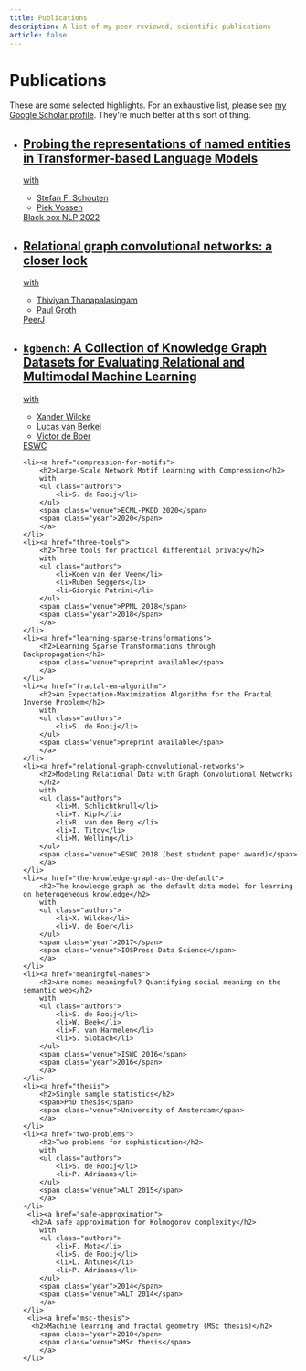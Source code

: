 ```yaml
---
title: Publications
description: A list of my peer-reviewed, scientific publications 
article: false 
---
```


<h1>Publications</h1>


<p class="note">These are some selected highlights. For an exhaustive list, please see <a href="https://scholar.google.com/citations?user=zVntAfQAAAAJ&hl=en">my Google Scholar profile</a>. They're 
much better at this sort of thing.</p>

<ul class="nav publications content">
	<li><a href="probing-transformers">
	  	<h2>Probing the representations of named entities in Transformer-based Language Models</h2>
	  	with
  		<ul class="authors">
	  		<li>Stefan F. Schouten</li>
	  		<li>Piek Vossen</li>
	  	</ul>
	  	<span class="venue">Black box NLP</span>
	  	<span class="year">2022</span>
	  	</a>	  	
  	</li>
	<li><a href="rgcns-closer-look">
	  	<h2>Relational graph convolutional networks: a closer look</h2>
	  	with
  		<ul class="authors">
	  		<li>Thiviyan Thanapalasingam</li>
	  		<li>Paul Groth</li>
	  	</ul>
	  	<span class="venue">PeerJ</span>
	  	</a>	  	
  	</li>
	<li><a href="kgbench">
	  	<h2><code>kgbench</code>: A Collection of Knowledge Graph Datasets for Evaluating Relational and Multimodal Machine Learning</h2>
	  	with
  		<ul class="authors">
 	  		<li>Xander Wilcke</li>
	  		<li>Lucas van Berkel</li>
	  		<li>Victor de Boer</li>
	  	</ul>
	  	<span class="venue">ESWC</span>
	  	</a>	  	
  	</li>  	  	
  	
	<li><a href="compression-for-motifs">
	  	<h2>Large-Scale Network Motif Learning with Compression</h2>
	  	with
  		<ul class="authors">
	  		<li>S. de Rooij</li>
	  	</ul>
	  	<span class="venue">ECML-PKDD 2020</span>
	  	<span class="year">2020</span>
	  	</a>	  	
  	</li>
	<li><a href="three-tools">
	  	<h2>Three tools for practical differential privacy</h2>
	  	with  		
	  	<ul class="authors">
	  		<li>Koen van der Veen</li>
	  		<li>Ruben Seggers</li>
	  		<li>Giorgio Patrini</li>
	  	</ul>
	  	<span class="venue">PPML 2018</span>
	  	<span class="year">2018</span>
	  	</a>	  	
  	</li>
	<li><a href="learning-sparse-transformations">
	  	<h2>Learning Sparse Transformations through Backpropagation</h2>
	  	<span class="venue">preprint available</span>
	  	</a>	  	
  	</li>
    <li><a href="fractal-em-algorithm">
	  	<h2>An Expectation-Maximization Algorithm for the Fractal Inverse Problem</h2>
	  	with
  		<ul class="authors">
	  		<li>S. de Rooij</li>
	  	</ul>
	  	<span class="venue">preprint available</span>
	  	</a>	  	
  	</li>
	<li><a href="relational-graph-convolutional-networks">
	  	<h2>Modeling Relational Data with Graph Convolutional Networks
	  	</h2>
	  	with
  		<ul class="authors">
	  		<li>M. Schlichtkrull</li>
	  		<li>T. Kipf</li>
	  		<li>R. van den Berg </li>
	  		<li>I. Titov</li>
	  		<li>M. Welling</li>
	  	</ul>
	  	<span class="venue">ESWC 2018 (best student paper award)</span>
	  	</a>	  	
  	</li>
	<li><a href="the-knowledge-graph-as-the-default">
	  	<h2>The knowledge graph as the default data model for learning on heterogeneous knowledge</h2>
	  	with
  		<ul class="authors">
	  		<li>X. Wilcke</li>
	  		<li>V. de Boer</li>
	  	</ul>
	  	<span class="year">2017</span>
	  	<span class="venue">IOSPress Data Science</span>
	  	</a>	  	
  	</li>
  	<li><a href="meaningful-names">
	  	<h2>Are names meaningful? Quantifying social meaning on the semantic web</h2>
	  	with
  		<ul class="authors">
	  		<li>S. de Rooij</li>
	  		<li>W. Beek</li>
	  		<li>F. van Harmelen</li>
	  		<li>S. Slobach</li>
	  	</ul>
		<span class="venue">ISWC 2016</span>
		<span class="year">2016</span>	
	  	</a>	  	
  	</li>
  	<li><a href="thesis">
	  	<h2>Single sample statistics</h2>
	  	<span>PhD thesis</span>
	  	<span class="venue">University of Amsterdam</span>
	  	</a>
  	</li>
  	<li><a href="two-problems">
	  	<h2>Two problems for sophistication</h2>
	  	with
  		<ul class="authors">
	  		<li>S. de Rooij</li>
	  		<li>P. Adriaans</li>
	  	</ul>
	  	<span class="venue">ALT 2015</span>
	  	</a>	  	
  	</li>
	 <li><a href="safe-approximation">
	  <h2>A safe approximation for Kolmogorov complexity</h2>
	  	with
  		<ul class="authors">
	  		<li>F. Mota</li>
	  		<li>S. de Rooij</li>
	  		<li>L. Antunes</li>
	  		<li>P. Adriaans</li>
	  	</ul>
	  	<span class="year">2014</span>
	  	<span class="venue">ALT 2014</span>
	  	</a>
  	</li>
	 <li><a href="msc-thesis">
	  <h2>Machine learning and fractal geometry (MSc thesis)</h2>
	  	<span class="year">2010</span>
	  	<span class="venue">MSc thesis</span>
	  	</a>
  	</li>  	
</ul>
